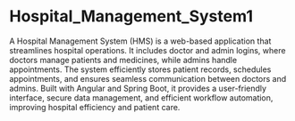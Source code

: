 # Hospital_Management_System1
 A Hospital Management System (HMS) is a web-based application that streamlines hospital operations. It includes doctor and admin logins, where doctors manage patients and medicines, while admins handle appointments. The system efficiently stores patient records, schedules appointments, and ensures seamless communication between doctors and admins. Built with Angular and Spring Boot, it provides a user-friendly interface, secure data management, and efficient workflow automation, improving hospital efficiency and patient care.
